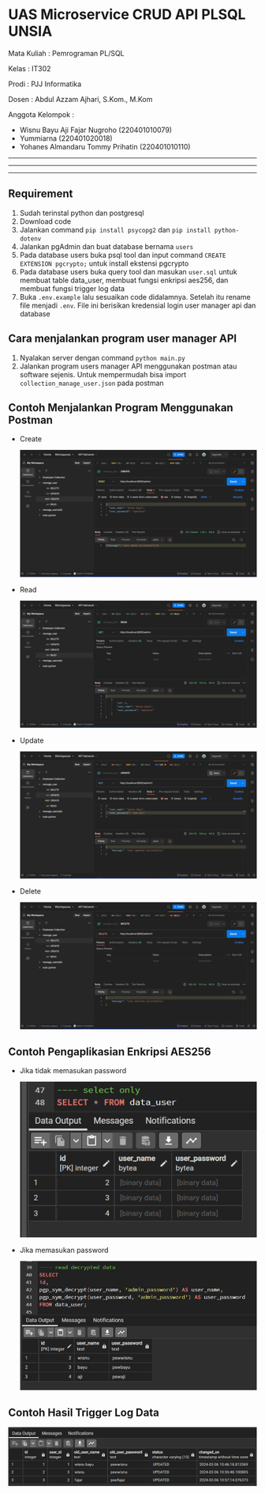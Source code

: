 # UAS Microservice CRUD API PLSQL UNSIA

Mata Kuliah : Pemrograman PL/SQL

Kelas : IT302

Prodi : PJJ Informatika

Dosen : Abdul Azzam Ajhari, S.Kom., M.Kom

Anggota Kelompok :

-   Wisnu Bayu Aji Fajar Nugroho (220401010079)
-   Yummiarna (220401020018)
-   Yohanes Almandaru Tommy Prihatin (220401010110)

<hr><hr><hr>

## Requirement

1. Sudah terinstal python dan postgresql
2. Download code
3. Jalankan command `pip install psycopg2` dan `pip install python-dotenv`
4. Jalankan pgAdmin dan buat database bernama `users`
5. Pada database users buka psql tool dan input command `CREATE EXTENSION pgcrypto;` untuk install ekstensi pgcrypto
6. Pada database users buka query tool dan masukan `user.sql` untuk membuat table data_user, membuat fungsi enkripsi aes256, dan membuat fungsi trigger log data
7. Buka `.env.example` lalu sesuaikan code didalamnya. Setelah itu rename file menjadi `.env`. File ini berisikan kredensial login user manager api dan database

## Cara menjalankan program user manager API

1. Nyalakan server dengan command `python main.py`
2. Jalankan program users manager API menggunakan postman atau software sejenis. Untuk mempermudah bisa import `collection_manage_user.json` pada postman

## Contoh Menjalankan Program Menggunakan Postman

-   Create

    ![create](screenshot/create.png)

-   Read

    ![read](screenshot/read.png)

-   Update

    ![update](screenshot/update.png)

-   Delete

    ![delete](screenshot/delete.png)

## Contoh Pengaplikasian Enkripsi AES256

-   Jika tidak memasukan password

    ![no password](screenshot/no%20password.png)

-   Jika memasukan password

    ![dengan password](screenshot/dengan%20password.png)

## Contoh Hasil Trigger Log Data

![log](screenshot/log.png)
